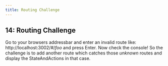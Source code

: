 ```yaml
---
title: Routing Challenge
---
```


## 14: Routing Challenge

Go to your browsers addressbar and enter an invalid route like: http://localhost:3002/#/*foo* and press Enter.
Now check the console!
So the challenge is to add another route which catches those *unknown* routes and display the StateAndActions in that case.